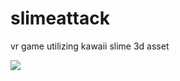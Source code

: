 # slimeattack
vr game utilizing kawaii slime 3d asset

<img src="https://user-images.githubusercontent.com/76391989/213916962-895726e6-52ed-42be-96e0-94ee2ded8603.gif">
